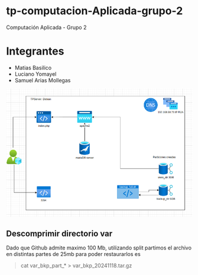 # tp-computacion-Aplicada-grupo-2
Computación Aplicada - Grupo 2

# Integrantes
- Matias Basilico
- Luciano Yomayel
- Samuel Arias Mollegas
  
![Topologia de red](topologia.png)

## Descomprimir directorio var

Dado que Github admite maximo 100 Mb, utilizando split partimos el archivo en distintas partes de 25mb para poder restaurarlos es
> cat var_bkp_part_* > var_bkp_20241118.tar.gz
